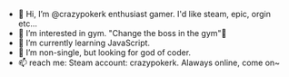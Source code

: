 - 👋 Hi, I’m @crazypokerk enthusiast gamer. I'd like steam, epic, orgin etc...
- 👀 I’m interested in gym. "Change the boss in the gym"🙈
- 🌱 I’m currently learning JavaScript.
- 💞️ I’m non-single, but looking for god of coder.
- 📫 reach me: Steam account: crazypokerk. Alaways online, come on~

<!---
crazypokerk/crazypokerk is a ✨ special ✨ repository because its `README.md` (this file) appears on your GitHub profile.
You can click the Preview link to take a look at your changes.
--->
